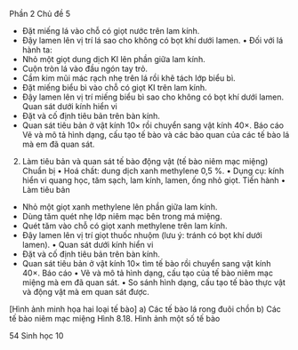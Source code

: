 Phần 2
Chủ đề 5

- Đặt miếng lá vào chỗ có giọt nước trên lam kính.
- Đậy lamen lên vị trí lá sao cho không có bọt khí dưới lamen.
• Đối với lá hành ta:
- Nhỏ một giọt dung dịch KI lên phần giữa lam kính.
- Cuộn tròn lá vào đầu ngón tay trỏ.
- Cầm kim mũi mác rạch nhẹ trên lá rồi khẽ tách lớp biểu bì.
- Đặt miếng biểu bì vào chỗ có giọt KI trên lam kính.
- Đậy lamen lên vị trí miếng biểu bì sao cho không có bọt khí dưới lamen.
Quan sát dưới kính hiển vi
- Đặt và cố định tiêu bản trên bàn kính.
- Quan sát tiêu bản ở vật kính 10× rồi chuyển sang vật kính 40×.
Báo cáo
Vẽ và mô tả hình dạng, cấu tạo tế bào và các bào quan của các tế bào lá mà em đã quan sát.

2. Làm tiêu bản và quan sát tế bào động vật (tế bào niêm mạc miệng)
Chuẩn bị
• Hoá chất: dung dịch xanh methylene 0,5 %.
• Dụng cụ: kính hiển vi quang học, tăm sạch, lam kính, lamen, ống nhỏ giọt.
Tiến hành
• Làm tiêu bản
- Nhỏ một giọt xanh methylene lên phần giữa lam kính.
- Dùng tăm quét nhẹ lớp niêm mạc bên trong má miệng.
- Quét tăm vào chỗ có giọt xanh methylene trên lam kính.
- Đậy lamen lên vị trí giọt thuốc nhuộm (lưu ý: tránh có bọt khí dưới lamen).
• Quan sát dưới kính hiển vi
- Đặt và cố định tiêu bản trên bàn kính.
- Quan sát tiêu bản ở vật kính 10× tìm tế bào rồi chuyển sang vật kính 40×.
Báo cáo
• Vẽ và mô tả hình dạng, cấu tạo của tế bào niêm mạc miệng mà em đã quan sát.
• So sánh hình dạng, cấu tạo tế bào thực vật và động vật mà em quan sát được.

[Hình ảnh minh họa hai loại tế bào]
a) Các tế bào lá rong đuôi chồn
b) Các tế bào niêm mạc miệng
Hình 8.18. Hình ảnh một số tế bào

54 Sinh học 10